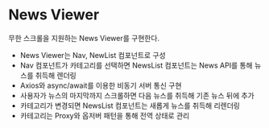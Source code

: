 # News Viewer

무한 스크롤을 지원하는 News Viewer를 구현한다.

- News Viewer는 Nav, NewList 컴포넌트로 구성
- Nav 컴포넌트가 카테고리를 선택하면 NewsList 컴포넌트는 News API를 통해 뉴스를 취득해 렌더링
- Axios와 async/await를 이용한 비동기 서버 통신 구현
- 사용자가 뉴스의 마지막까지 스크롤하면 다음 뉴스를 취득해 기존 뉴스 뒤에 추가
- 카테고리가 변경되면 NewsList 컴포넌트는 새롭게 뉴스를 취득해 리렌더링
- 카테고리는 Proxy와 옵저버 패턴을 통해 전역 상태로 관리

